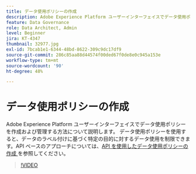 ```yaml
---
title: データ使用ポリシーの作成
description: Adobe Experience Platform ユーザーインターフェイスでデータ使用ポリシーを作成および管理する方法について説明します。 データ使用ポリシーを使用すると、データのラベル付けに基づく特定の目的に対するデータ使用を制限できます。
feature: Data Governance
role: Data Architect, Admin
level: Beginner
jira: KT-4347
thumbnail: 32977.jpg
exl-id: 7bcab1e1-6344-48bd-8622-309c9dc17df9
source-git-commit: 286c85aa88d44574f00ded67f0de8e0c945a153e
workflow-type: tm+mt
source-wordcount: '90'
ht-degree: 48%

---
```


# データ使用ポリシーの作成

Adobe Experience Platform ユーザーインターフェイスでデータ使用ポリシーを作成および管理する方法について説明します。 データ使用ポリシーを使用すると、データのラベル付けに基づく特定の目的に対するデータ使用を制限できます。API ベースのアプローチについては、[API を使用したデータ使用ポリシーの作成 ](https://experienceleague.adobe.com/docs/experience-platform/data-governance/policies/create.html) を参照してください。

>[!VIDEO](https://video.tv.adobe.com/v/32977?learn=on&enablevpops)